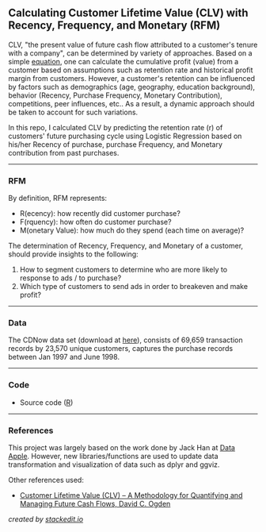 Calculating Customer Lifetime Value (CLV) with Recency, Frequency, and Monetary (RFM)
------------------------------------------------------------------------

CLV, "the present value of future cash flow attributed to a customer's tenure with a company", can be determined by variety of approaches.  Based on a simple [equation](http://www.r-bloggers.com/calculating-customer-lifetime-value-with-recency-frequency-and-monetary-rfm/), one can calculate the cumulative profit (value) from a customer based on assumptions such as retention rate and historical profit margin from customers.  However, a customer's retention can be influenced by factors such as demographics (age, geography, education background), behavior (Recency, Purchase Frequency, Monetary Contribution), competitions, peer influences, etc..  As a result, a dynamic approach should be taken to account for such variations.

In this repo, I calculated CLV by predicting the retention rate (r) of customers' future purchasing cycle using Logistic Regression based on his/her Recency of purchase, purchase Frequency, and Monetary contribution from past purchases.

------
### RFM
By definition, RFM represents:

 - R(ecency): how recently did customer purchase?
 - F(rquency): how often do customer purchase?
 - M(onetary Value): how much do they spend (each time on average)?

The determination of Recency, Frequency, and Monetary of a customer, should provide insights to the following:

 1. How to segment customers to determine who are more likely to response to ads / to purchase?
 2. Which type of customers to send ads in order to breakeven and make profit?

------
### Data
The CDNow data set (download at [here](http://brucehardie.com/datasets/)), consists of 69,659 transaction records by 23,570 unique customers, captures the purchase records between Jan 1997 and June 1998.

------
### Code

 - Source code ([R](/2_Code/RFM_v0.2.R))

------
### References
This project was largely based on the work done by Jack Han at [Data Apple](http://www.dataapple.net/?p=84).  However, new libraries/functions are used to update data transformation and visualization of data such as dplyr and ggviz.

Other references used:

 - [Customer Lifetime Value (CLV) – A Methodology for Quantifying and Managing Future Cash Flows, David C. Ogden](http://www.sas.com/content/dam/SAS/en_ca/User%20Group%20Presentations/Montreal-Business-Analytics-Forum/DavidOgden-CustomerLifetimeValue-Nov2009.pdf)



*created by [stackedit.io](https://stackedit.io/editor#fn:stackedit)*
